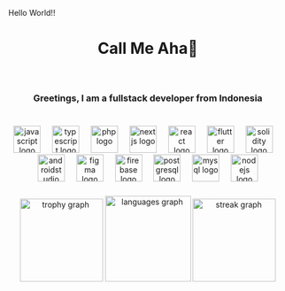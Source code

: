 <p align="left">Hello World!!</p>

###

<h1 align="center">Call Me Aha👋</h1>

###

<br clear="both">

<h3 align="center">Greetings, I am a fullstack developer from Indonesia</h3>

###

<br clear="both">

<div align="center">
  <img src="https://cdn.jsdelivr.net/gh/devicons/devicon/icons/javascript/javascript-original.svg" height="49" alt="javascript logo"  />
  <img width="13" />
  <img src="https://cdn.jsdelivr.net/gh/devicons/devicon/icons/typescript/typescript-original.svg" height="49" alt="typescript logo"  />
  <img width="13" />
  <img src="https://cdn.jsdelivr.net/gh/devicons/devicon/icons/php/php-original.svg" height="49" alt="php logo"  />
  <img width="13" />
  <img src="https://cdn.jsdelivr.net/gh/devicons/devicon/icons/nextjs/nextjs-original.svg" height="49" alt="nextjs logo"  />
  <img width="13" />
  <img src="https://cdn.jsdelivr.net/gh/devicons/devicon/icons/react/react-original.svg" height="49" alt="react logo"  />
  <img width="13" />
  <img src="https://cdn.jsdelivr.net/gh/devicons/devicon/icons/flutter/flutter-original.svg" height="49" alt="flutter logo"  />
  <img width="13" />
  <img src="https://cdn.jsdelivr.net/gh/devicons/devicon/icons/solidity/solidity-original.svg" height="49" alt="solidity logo"  />
  <img width="13" />
  <img src="https://cdn.jsdelivr.net/gh/devicons/devicon/icons/androidstudio/androidstudio-original.svg" height="49" alt="androidstudio logo"  />
  <img width="13" />
  <img src="https://cdn.jsdelivr.net/gh/devicons/devicon/icons/figma/figma-original.svg" height="49" alt="figma logo"  />
  <img width="13" />
  <img src="https://cdn.jsdelivr.net/gh/devicons/devicon/icons/firebase/firebase-plain.svg" height="49" alt="firebase logo"  />
  <img width="13" />
  <img src="https://cdn.jsdelivr.net/gh/devicons/devicon/icons/postgresql/postgresql-original.svg" height="49" alt="postgresql logo"  />
  <img width="13" />
  <img src="https://cdn.jsdelivr.net/gh/devicons/devicon/icons/mysql/mysql-original.svg" height="49" alt="mysql logo"  />
  <img width="13" />
  <img src="https://cdn.jsdelivr.net/gh/devicons/devicon/icons/nodejs/nodejs-original.svg" height="49" alt="nodejs logo"  />
</div>

###

<div align="center">
  <img src="https://github-profile-trophy.vercel.app?username=ahadanfauzan123&theme=dracula&column=-1&row=1&margin-w=8&margin-h=8&no-bg=false&no-frame=false&order=4" height="150" alt="trophy graph"  />
  <img src="https://github-readme-stats.vercel.app/api/top-langs?username=ahadanfauzan123&locale=en&hide_title=true&layout=compact&card_width=320&langs_count=5&theme=blueberry&hide_border=false&order=2" height="155" alt="languages graph"  />
  <img src="https://streak-stats.demolab.com?user=ahadanfauzan123&locale=en&mode=daily&theme=dracula&hide_border=false&border_radius=5&order=3" height="150" alt="streak graph"  />
</div>

###
